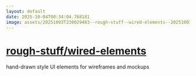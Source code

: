 ```yaml
---
layout: default
date: 2025-10-04T00:34:04.768181
image: assets/20251003T230029483--rough-stuff--wired-elements--20251003T230445545--cropped.png
---
```


# [rough-stuff/wired-elements](https://github.com/rough-stuff/wired-elements)

hand-drawn style UI elements for wireframes and mockups
